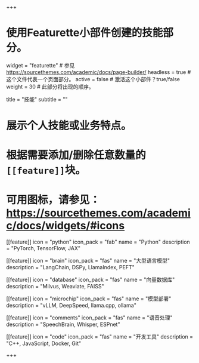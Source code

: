 +++
# 使用Featurette小部件创建的技能部分。
widget = "featurette"  # 参见 https://sourcethemes.com/academic/docs/page-builder/
headless = true  # 这个文件代表一个页面部分。
active = false  # 激活这个小部件？true/false
weight = 30  # 此部分将出现的顺序。

title = "技能"
subtitle = ""

# 展示个人技能或业务特点。
#
# 根据需要添加/删除任意数量的`[[feature]]`块。
#
# 可用图标，请参见：https://sourcethemes.com/academic/docs/widgets/#icons

[[feature]]
  icon = "python"
  icon_pack = "fab"
  name = "Python"
  description = "PyTorch, TensorFlow, JAX"
  
[[feature]]
  icon = "brain"
  icon_pack = "fas"
  name = "大型语言模型"
  description = "LangChain, DSPy, LlamaIndex, PEFT"
  
[[feature]]
  icon = "database"
  icon_pack = "fas"
  name = "向量数据库"
  description = "Milvus, Weaviate, FAISS"

[[feature]]
  icon = "microchip"
  icon_pack = "fas"
  name = "模型部署"
  description = "vLLM, DeepSpeed, llama.cpp, ollama"

[[feature]]
  icon = "comments"
  icon_pack = "fas"
  name = "语音处理"
  description = "SpeechBrain, Whisper, ESPnet"

[[feature]]
  icon = "code"
  icon_pack = "fas"
  name = "开发工具"
  description = "C++, JavaScript, Docker, Git"

+++
